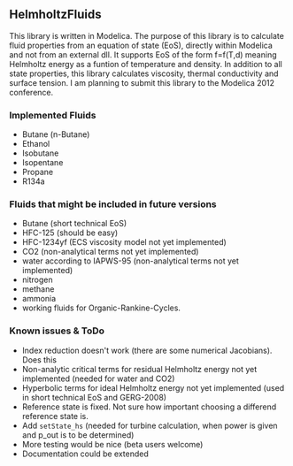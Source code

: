 ## HelmholtzFluids
This library is written in Modelica.
The purpose of this library is to calculate fluid properties from an equation of state (EoS), directly within Modelica and not from an external dll.
It supports EoS of the form f=f(T,d) meaning Helmholtz energy as a funtion of temperature and density.
In addition to all state properties, this library calculates viscosity, thermal conductivity and surface tension.
I am planning to submit this library to the Modelica 2012 conference.

### Implemented Fluids
* Butane (n-Butane)
* Ethanol
* Isobutane
* Isopentane
* Propane
* R134a

### Fluids that might be included in future versions
* Butane (short technical EoS)
* HFC-125 (should be easy)
* HFC-1234yf (ECS viscosity model not yet implemented)
* CO2 (non-analytical terms not yet implemented)
* water according to IAPWS-95 (non-analytical terms not yet implemented)
* nitrogen
* methane
* ammonia
* working fluids for Organic-Rankine-Cycles.

### Known issues & ToDo
* Index reduction doesn't work (there are some numerical Jacobians). Does this 
* Non-analytic critical terms for residual Helmholtz energy not yet implemented (needed for water and CO2)
* Hyperbolic terms for ideal Helmholtz energy not yet implemented (used in short technical EoS and GERG-2008)
* Reference state is fixed. Not sure how important choosing a differend reference state is.
* Add `setState_hs` (needed for turbine calculation, when power is given and p_out is to be determined)
* More testing would be nice (beta users welcome)
* Documentation could be extended